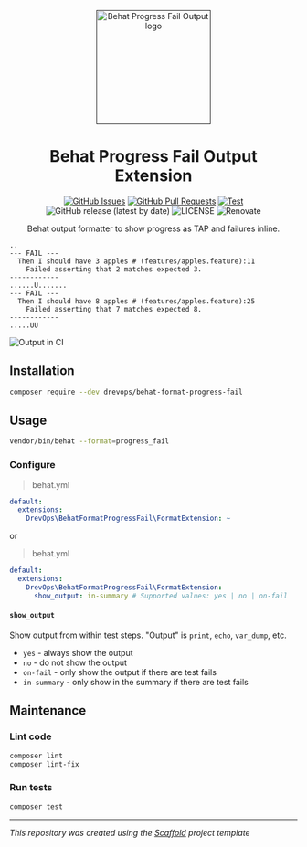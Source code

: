 <p align="center">
  <a href="" rel="noopener">
  <img width=200px height=200px src="https://placehold.jp/000000/ffffff/200x200.png?text=Behat+Progress+Fail+Output&css=%7B%22border-radius%22%3A%22%20100px%22%7D" alt="Behat Progress Fail Output logo"></a>
</p>

<h1 align="center">Behat Progress Fail Output Extension</h1>

<div align="center">

[![GitHub Issues](https://img.shields.io/github/issues/drevops/behat-format-progress-fail.svg)](https://github.com/drevops/behat-format-progress-fail/issues)
[![GitHub Pull Requests](https://img.shields.io/github/issues-pr/drevops/behat-format-progress-fail.svg)](https://github.com/drevops/behat-format-progress-fail/pulls)
[![Test](https://github.com/drevops/behat-format-progress-fail/actions/workflows/test-php.yml/badge.svg)](https://github.com/drevops/behat-format-progress-fail/actions/workflows/test-php.yml)
![GitHub release (latest by date)](https://img.shields.io/github/v/release/drevops/behat-format-progress-fail)
![LICENSE](https://img.shields.io/github/license/drevops/behat-format-progress-fail)
![Renovate](https://img.shields.io/badge/renovate-enabled-green?logo=renovatebot)

</div>

<p align="center">Behat output formatter to show progress as TAP and failures inline.
    <br>
</p>

```
..
--- FAIL ---
  Then I should have 3 apples # (features/apples.feature):11
    Failed asserting that 2 matches expected 3.
------------
......U.......
--- FAIL ---
  Then I should have 8 apples # (features/apples.feature):25
    Failed asserting that 7 matches expected 8.
------------
.....UU
```

![Output in CI](https://cloud.githubusercontent.com/assets/378794/26039517/1765b812-395f-11e7-9932-dd1aa43a97d4.png)

## Installation

```bash
composer require --dev drevops/behat-format-progress-fail
```

## Usage

```bash
vendor/bin/behat --format=progress_fail
```

### Configure

>behat.yml
```yaml
default:
  extensions:
    DrevOps\BehatFormatProgressFail\FormatExtension: ~
```

or

>behat.yml
```yaml
default:
  extensions:
    DrevOps\BehatFormatProgressFail\FormatExtension:
      show_output: in-summary # Supported values: yes | no | on-fail
```

#### `show_output`

Show output from within test steps. "Output" is `print`, `echo`, `var_dump`, etc.

- `yes` - always show the output
- `no` - do not show the output
- `on-fail` - only show the output if there are test fails
- `in-summary` - only show in the summary if there are test fails

## Maintenance

### Lint code

```bash
composer lint
composer lint-fix
```

### Run tests

```bash
composer test
```

---
_This repository was created using the [Scaffold](https://getscaffold.dev/) project template_

